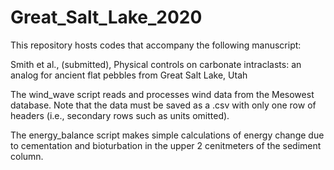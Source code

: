 # Great_Salt_Lake_2020
This repository hosts codes that accompany the following manuscript: 

Smith et al., (submitted), Physical controls on carbonate intraclasts: 
an analog for ancient flat pebbles from Great Salt Lake, Utah

The wind_wave script reads and processes wind data from the Mesowest
database. Note that the data must be saved as a .csv with only one 
row of headers (i.e., secondary rows such as units omitted). 

The energy_balance script makes simple calculations of energy change
due to cementation and bioturbation in the upper 2 cenitmeters of the
sediment column. 
